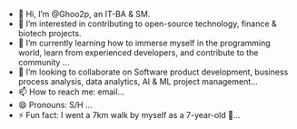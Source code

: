 - 👋 Hi, I’m @Ghoo2p, an IT-BA & SM.
- 👀 I’m interested in contributing to open-source technology, finance & biotech projects.
- 🌱 I’m currently learning how to immerse myself in the programming world, learn from experienced developers, and contribute to the community ...
- 💞️ I’m looking to collaborate on Software product development, business process analysis, data analytics, AI & ML project management...
- 📫 How to reach me: email...
- 😄 Pronouns: S/H ...
- ⚡ Fun fact: I went a 7km walk by myself as a 7-year-old 🧓...

<!---
Ghoo2p/Ghoo2p is a ✨ special ✨ repository because its `README.md` (this file) appears on your GitHub profile.
You can click the Preview link to take a look at your changes.
--->
